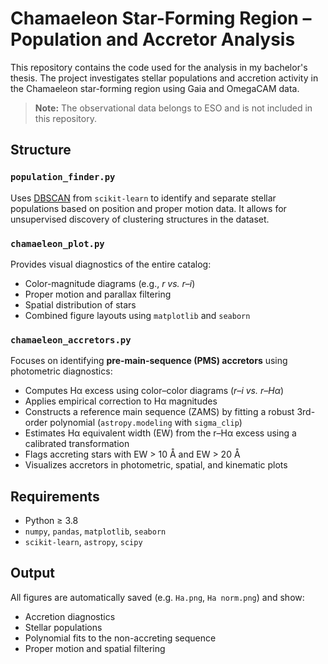 # Chamaeleon Star-Forming Region – Population and Accretor Analysis

This repository contains the code used for the analysis in my bachelor's thesis. The project investigates stellar populations and accretion activity in the Chamaeleon star-forming region using Gaia and OmegaCAM data.

> **Note:** The observational data belongs to ESO and is not included in this repository.

## Structure

### `population_finder.py`
Uses [DBSCAN](https://scikit-learn.org/stable/modules/generated/sklearn.cluster.DBSCAN.html) from `scikit-learn` to identify and separate stellar populations based on position and proper motion data. It allows for unsupervised discovery of clustering structures in the dataset.

### `chamaeleon_plot.py`
Provides visual diagnostics of the entire catalog:

- Color-magnitude diagrams (e.g., *r vs. r–i*)
- Proper motion and parallax filtering
- Spatial distribution of stars
- Combined figure layouts using `matplotlib` and `seaborn`

### `chamaeleon_accretors.py`
Focuses on identifying **pre-main-sequence (PMS) accretors** using photometric diagnostics:

- Computes Hα excess using color–color diagrams (*r–i vs. r–Hα*)
- Applies empirical correction to Hα magnitudes
- Constructs a reference main sequence (ZAMS) by fitting a robust 3rd-order polynomial (`astropy.modeling` with `sigma_clip`)
- Estimates Hα equivalent width (EW) from the r–Hα excess using a calibrated transformation
- Flags accreting stars with EW > 10 Å and EW > 20 Å
- Visualizes accretors in photometric, spatial, and kinematic plots

## Requirements

- Python ≥ 3.8
- `numpy`, `pandas`, `matplotlib`, `seaborn`
- `scikit-learn`, `astropy`, `scipy`

## Output

All figures are automatically saved (e.g. `Ha.png`, `Ha norm.png`) and show:

- Accretion diagnostics
- Stellar populations
- Polynomial fits to the non-accreting sequence
- Proper motion and spatial filtering
